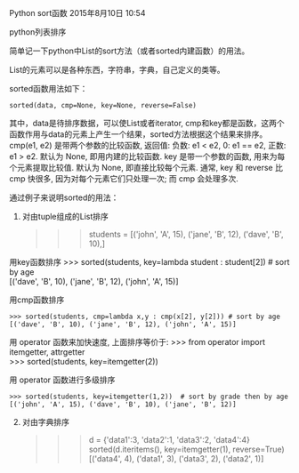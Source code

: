 Python sort函数
2015年8月10日
10:54
 
python列表排序
 
简单记一下python中List的sort方法（或者sorted内建函数）的用法。
 
 
List的元素可以是各种东西，字符串，字典，自己定义的类等。
 
sorted函数用法如下：
 
    sorted(data, cmp=None, key=None, reverse=False)  
 
 
其中，data是待排序数据，可以使List或者iterator, cmp和key都是函数，这两个函数作用与data的元素上产生一个结果，sorted方法根据这个结果来排序。
cmp(e1, e2) 是带两个参数的比较函数, 返回值: 负数: e1 < e2, 0: e1 == e2, 正数: e1 > e2. 默认为 None, 即用内建的比较函数.
key 是带一个参数的函数, 用来为每个元素提取比较值. 默认为 None, 即直接比较每个元素.
通常, key 和 reverse 比 cmp 快很多, 因为对每个元素它们只处理一次; 而 cmp 会处理多次.
 
通过例子来说明sorted的用法：
 
1. 对由tuple组成的List排序
 
    >>> students = [('john', 'A', 15), ('jane', 'B', 12), ('dave', 'B', 10),]  
 
 
 
用key函数排序
    >>> sorted(students, key=lambda student : student[2])   # sort by age   
    [('dave', 'B', 10), ('jane', 'B', 12), ('john', 'A', 15)]  
 
 
 
 
用cmp函数排序
 
    >>> sorted(students, cmp=lambda x,y : cmp(x[2], y[2])) # sort by age   
    [('dave', 'B', 10), ('jane', 'B', 12), ('john', 'A', 15)]  
 
 
 
用 operator 函数来加快速度, 上面排序等价于:
    >>> from operator import itemgetter, attrgetter   
    >>> sorted(students, key=itemgetter(2))  
 
 
 
 
用 operator 函数进行多级排序
 
    >>> sorted(students, key=itemgetter(1,2))  # sort by grade then by age   
    [('john', 'A', 15), ('dave', 'B', 10), ('jane', 'B', 12)]  
 
 
 
 
 
2. 对由字典排序
 
    >>> d = {'data1':3, 'data2':1, 'data3':2, 'data4':4}   
    >>> sorted(d.iteritems(), key=itemgetter(1), reverse=True)   
    [('data4', 4), ('data1', 3), ('data3', 2), ('data2', 1)]  
